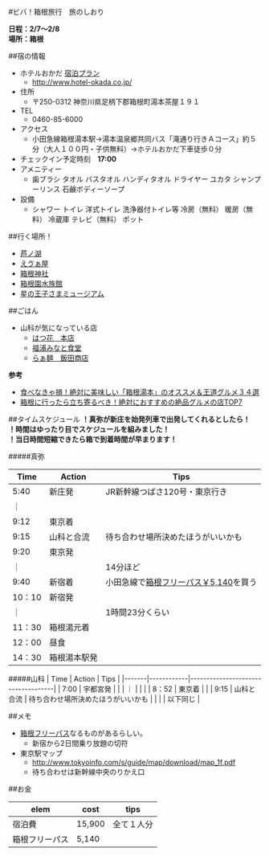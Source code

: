 
#ビバ！箱根旅行　旅のしおり


**日程：2/7〜2/8**  
**場所：箱根**

##宿の情報
- ホテルおかだ [宿泊プラン](http://travel.yahoo.co.jp/dhotel/shisetsu/HT10011090/JTB/4306_007B2CEHTL_____________729B31/B2CEHTL_____________729B31?ci=20160207&co=20160208&rm=1&adlt=2&bfd=1)
	- http://www.hotel-okada.co.jp/
- 住所
	- 〒250-0312 神奈川県足柄下郡箱根町湯本茶屋１９１
- TEL
	- 0460-85-6000
- アクセス
	- 小田急線箱根湯本駅→湯本温泉郷共同バス「滝通り行きＡコース」約５分（大人１００円・子供無料）→ホテルおかだ下車徒歩０分
- チェックイン予定時刻　**17:00**
- アメニティー
	- 歯ブラシ タオル バスタオル ハンディタオル ドライヤー ユカタ シャンプーリンス 石鹸ボディーソープ
- 設備
	- シャワー トイレ 洋式トイレ 洗浄器付トイレ等 冷房（無料） 暖房（無料） 冷蔵庫 テレビ（無料） ポット

##行く場所！
- [芦ノ湖](http://www.hakone-ashinoko.net/)
- [えゔぁ屋](http://www.evastore2.jp/evaya/)
- [箱根神社](http://hakonejinja.or.jp/)
- [箱根園水族館](http://www.princehotels.co.jp/amuse/hakone-en/suizokukan/)
- [星の王子さまミュージアム](http://www.tbs.co.jp/l-prince/)

##ごはん
- 山科が気になっている店
	- [はつ花　本店](http://tabelog.com/kanagawa/A1410/A141001/14002450/)
	- [福浦みなと食堂](http://tobimaruomaru.seesaa.net/article/370083514.html)
	- [らぁ麺　飯田商店](http://tabelog.com/kanagawa/A1410/A141002/14038776/)

**参考**

- [食べなきゃ損！絶対に美味しい「箱根湯本」のオススメ＆王道グルメ３４選](http://find-travel.jp/article/661)
- [箱根に行ったら立ち寄るべき！絶対におすすめの絶品グルメの店TOP7](https://retrip.jp/articles/4048/)

##タイムスケジュール
**！真弥が新庄を始発列車で出発してくれるとしたら！**  
**！時間はゆったり目でスケジュールを組みました！**  
**！当日時間短縮できたら箱で到着時間が早まります！**  

#####真弥

|  Time  |   Action   |                                                  Tips                                                  |
|--------|------------|--------------------------------------------------------------------------------------------------------|
| 5:40   | 新庄発     | JR新幹線つばさ120号・東京行き                                                                          |
| ｜     |            |                                                                                                        |
| 9:12   | 東京着     |                                                                                                        |
| 9:15   | 山科と合流 | 待ち合わせ場所決めたほうがいいかも                                                                     |
| 9:20   | 東京発     |                                                                                                        |
| ｜     |            | 14分ほど                                                                                               |
| 9:40   | 新宿着     | 小田急線で[箱根フリーパス￥5,140](http://www.hakonenavi.jp/ticket/before/hakonefree01/ab_hakonefree01/)を買う |
| 10：10 | 新宿発     |                                                                                                        |
| ｜     |            | 1時間23分くらい                                                                                        |
| 11：30 | 箱根湯元着 |                                                                                                        |
| 12：00 |  昼食     |                                                                                                        |
| 14：30 | 箱根湯本駅発 |                                                                                                        |


#####山科
|  Time |   Action   |                Tips                |
|-------|------------|------------------------------------|
| 7:00  | 宇都宮発   |                                    |
| ｜    |            |                                    |
| 8：52 | 東京着     |                                    |
| 9:15  | 山科と合流 | 待ち合わせ場所決めたほうがいいかも |
|       |            | 以下同じ                           |

##メモ

- [箱根フリーパス](http://www.hakonenavi.jp/ticket/before/hakonefree01/ab_hakonefree01/)なるものがあるらしい。
	- 新宿から2日間乗り放題の切符
- 東京駅マップ
	- http://www.tokyoinfo.com/s/guide/map/download/map_1f.pdf
	- 待ち合わせは新幹線中央のりかえ口

##お金

|      elem      |  cost  |    tips    |
|----------------|--------|------------|
| 宿泊費         | 15,900 | 全て１人分 |
| 箱根フリーパス | 5,140  |            |

